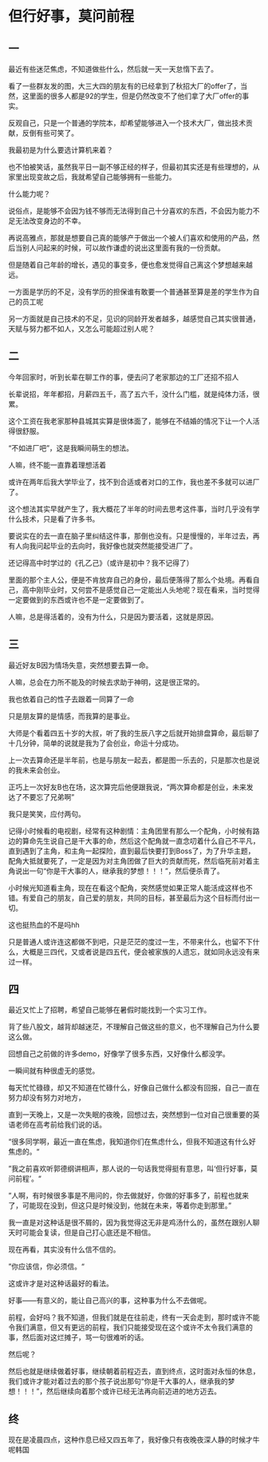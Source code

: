 # 但行好事，莫问前程

## 一

最近有些迷茫焦虑，不知道做些什么，然后就一天一天怠惰下去了。

看了一些群友发的图，大三大四的朋友有的已经拿到了秋招大厂的offer了，当然，这里面的很多人都是92的学生，但是仍然改变不了他们拿了大厂offer的事实。

反观自己，只是一个普通的学院本，却希望能够进入一个技术大厂，做出技术贡献，反倒有些可笑了。

我最初是为什么要选计算机来着？

也不怕被笑话，虽然我平日一副不够正经的样子，但最初其实还是有些理想的，从家里出现变故之后，我就希望自己能够拥有一些能力。

什么能力呢？

说俗点，是能够不会因为钱不够而无法得到自己十分喜欢的东西，不会因为能力不足无法改变身边的不幸。

再说高雅点，那就是想要自己真的能够产于做出一个被人们喜欢和使用的产品，然后当别人问起来的时候，可以故作谦虚的说出这里面有我的一份贡献。

但是随着自己年龄的增长，遇见的事变多，便也愈发觉得自己离这个梦想越来越远。

一方面是学历的不足，没有学历的担保谁有敢要一个普通甚至算是差的学生作为自己的员工呢

另一方面就是自己技术的不足，见识的同龄开发者越多，越感觉自己其实很普通，天赋与努力都不如人，又怎么可能超过别人呢？

## 二

今年回家时，听到长辈在聊工作的事，便去问了老家那边的工厂还招不招人

长辈说招，年年都招，月薪四五千，高了五六千，没什么门槛，就是纯体力活，很累。

这个工资在我老家那种县城其实算是很体面了，能够在不结婚的情况下让一个人活得很舒服。

“不如进厂吧”，这是我瞬间萌生的想法。

人嘛，终不能一直靠着理想活着

或许在两年后我大学毕业了，找不到合适或者对口的工作，我也差不多就可以进厂了。

这个想法其实早就产生了，我大概花了半年的时间去思考这件事，当时几乎没有学什么技术，只是看了许多书。

要说实在的去一直在脑子里纠结这件事，那倒也没有。只是慢慢的，半年过去，再有人向我问起毕业的去向时，我好像也就突然能接受进厂了。

还记得高中时学过的《孔乙己》（或许是初中？我不记得了）

里面的那个主人公，便是不肯放弃自己的身份，最后便落得了那么个处境。再看自己，高中刚毕业时，又何尝不是感觉自己一定能出人头地呢？现在看来，当时觉得一定要做到的东西或许也不是一定要做到了。

人嘛，总是得活着的，没有为什么，只是因为要活着，这就是原因。

## 三

最近好友B因为情场失意，突然想要去算一命。

人嘛，总会在力所不能及的时候去求助于神明，这是很正常的。

我也依着自己的性子去跟着一同算了一命

只是朋友算的是情感，而我算的是事业。

大师是个看着四五十岁的大叔，听了我的生辰八字之后就开始排盘算命，最后聊了十几分钟，简单的说就是我为了会创业，命运十分成功。

上一次去算命还是半年前，也是与朋友一起去，都是图一乐去的，只是那次也是说的我未来会创业。

正巧上一次好友B也在场，这次算完后他便跟我说，“两次算命都是创业，未来发达了不要忘了兄弟啊”

我只是笑笑，应付两句。

记得小时候看的电视剧，经常有这种剧情：主角团里有那么一个配角，小时候有路边的算命先生说自己是干大事的命，然后这个配角就一直念叨着什么自己不平凡，直到遇到了主角，和主角一起探险，直到最后快要打到Boss了，为了升华主题，配角大抵就要死了，一定是因为对主角团做了巨大的贡献而死，然后临死前对着主角说出一句“你是干大事的人，继承我的梦想！！！”，然后便杀青了。

小时候光知道看主角，现在在看这个配角，突然感觉如果正常人能活成这样也不错。有爱自己的朋友，自己爱的朋友，共同的目标，甚至最后为这个目标而付出一切。

这也挺热血的不是吗hh

只是普通人或许连这都做不到吧，只是茫茫的度过一生，不带来什么，也留不下什么，大概是三四代，又或者说是四五代，便会被家族的人遗忘，就如同永远没有来过一样。

## 四

最近又忙上了招聘，希望自己能够在暑假时能找到一个实习工作。

背了些八股文，越背却越迷茫，不理解自己做这些的意义，也不理解自己为什么要这么做。

回想自己之前做的许多demo，好像学了很多东西，又好像什么都没学。

一瞬间就有种很虚无的感觉。

每天忙忙碌碌，却又不知道在忙碌什么，好像自己做什么都没有回报，自己一直在努力却没有努力对地方，

直到一天晚上，又是一次失眠的夜晚，回想过去，突然想到一位对自己很重要的英语老师在高考前给我们说的话。

“很多同学啊，最近一直在焦虑，我知道你们在焦虑什么，但我不知道这有什么好焦虑的。“

”我之前喜欢听郭德纲讲相声，那人说的一句话我觉得挺有意思，叫‘但行好事，莫问前程’。“

”人啊，有时候很多事是不用问的，你去做就好，你做的好事多了，前程也就来了，可能现在没到，但这只是时候没到，他就在未来，等着你走到那里。”

我一直是对这种话是很不屑的，因为我觉得这无非是鸡汤什么的，虽然在跟别人聊天时可能会复读，但是自己打心底还是不相信。

现在再看，其实没有什么信不信的。

”你应该信，你必须信。“

这或许才是对这种话最好的看法。

好事——有意义的，能让自己高兴的事，这种事为什么不去做呢。

前程，会好吗？我不知道，但我们就是在往前走，终有一天会走到，那时或许不能令我们满意，但又有更远的前程，我们只能接受现在这个或许不太令我们满意的事，然后面对这烂摊子，骂一句很难听的话。

然后呢？

然后也就是继续做着好事，继续朝着前程迈去，直到终点，这时面对永恒的休息，我们或许才能对着过去的那个孩子说出那句“你是干大事的人，继承我的梦想！！！”，然后继续向着那个或许已经无法再向前迈进的地方迈去。

## 终

现在是凌晨四点，这种作息已经又四五年了，我好像只有夜晚夜深人静的时候才牛呢韩国



